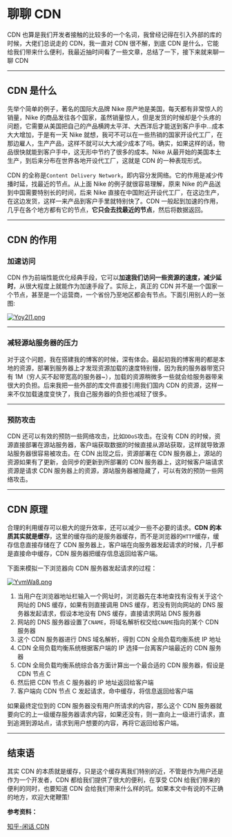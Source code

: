# 聊聊 CDN

CDN 也算是我们开发者接触的比较多的一个名词，我曾经记得在引入外部的库的时候，大佬们总说走的 CDN，我一直对 CDN 很不解，到底 CDN 是什么，它能给我们带来什么便利，我最近抽时间看了一些文章，总结了一下，接下来就来聊一聊 CDN

---

## CDN 是什么

先举个简单的例子，著名的国际大品牌 Nike 原产地是美国，每天都有非常惊人的销量，Nike 的商品发往各个国家，虽然销量惊人，但是发货的时候却是个头疼的问题，它需要从美国把自己的产品横跨太平洋、大西洋后才能送到客户手中...成本大大增加，于是有一天 Nike 就想，我可不可以在一些热销的国家开设代工厂，在那边雇人，生产产品，这样不就可以大大减少成本了吗。确实，如果这样的话，物品很快就能到客户手中，这无形中节约了很多的成本。Nike 从最开始的美国本土生产，到后来分布在世界各地开设代工厂，这就是 CDN 的一种表现形式。

CDN 的全称是`Content Delivery Network`，即内容分发网络。它的作用是减少传播时延，找最近的节点。从上面 Nike 的例子就很容易理解，原来 Nike 的产品送到中国需要特别长的时间，后来 Nike 直接在中国附近开设代工厂，在这边生产，在这边发货，这样一来产品到客户手里就特别快了。CDN 一般起到加速的作用，几乎在各个地方都有它的节点，**它只会去找最近的节点**，然后将数据返回。

---

## CDN 的作用

### 加速访问

CDN 作为前端性能优化经典手段，它可以**加速我们访问一些资源的速度，减少延时**，从很大程度上就能作为加速手段了。实际上，真正的 CDN 并不是一个国家一个节点，甚至是一个运营商，一个省份乃至地区都会有节点。下面引用别人的一张图:

[![Yoy2I1.png](https://s1.ax1x.com/2020/05/20/Yoy2I1.png)](https://s1.ax1x.com/2020/05/20/Yoy2I1.png)

---

### 减轻源站服务器的压力

对于这个问题，我在搭建我的博客的时候，深有体会。最起初我的博客用的都是本地的资源，部署到服务器上才发现资源加载的速度特别慢，因为我的服务器带宽只有 1M（穷人买不起带宽高的服务器~），加载的资源稍微多一些就会给服务器带来很大的负担。后来我把一些外部的库文件直接引用我们国内 CDN 的资源，这样一来不仅加载速度变快了，我自己服务器的负担也减轻了很多。

---

### 预防攻击

CDN 还可以有效的预防一些网络攻击，比如`DDoS`攻击。在没有 CDN 的时候，资源直接部署在源站服务器，客户端获取数据的时候直接从源站获取，这样就导致源站服务器很容易被攻击。在 CDN 出现之后，资源部署在 CDN 服务器上，源站的资源如果有了更新，会同步的更新到所部署的 CDN 服务器上，这时候客户端请求资源是请求 CDN 服务器上的资源，源站服务器被隐藏了，可以有效的预防一些网络攻击。

---

## CDN 原理

合理的利用缓存可以极大的提升效率，还可以减少一些不必要的请求。**CDN 的本质其实就是缓存**，这里的缓存指的是服务器缓存，而不是浏览器的`HTTP`缓存，缓存信息直接存储在了 CDN 服务器上，客户端在向服务器发起请求的时候，几乎都是直接命中缓存，CDN 服务器把缓存信息返回给客户端。

下面来模拟一下浏览器向 CDN 服务器发起请求的过程：

[![YvmWa8.png](https://s1.ax1x.com/2020/05/23/YvmWa8.png)](https://s1.ax1x.com/2020/05/23/YvmWa8.png)

1. 当用户在浏览器地址栏输入一个网址时，浏览器先在本地查找有没有关于这个网址的 DNS 缓存，如果有则直接调用 DNS 缓存，若没有则向网站的 DNS 服务器发起请求，假设本地没有 DNS 缓存，直接请求网站 DNS 服务器
2. 网站的 DNS 服务器设置了`CNAME`，将域名解析权交给`CNAME`指向的某个 CDN 服务器
3. 这个 CDN 服务器进行 DNS 域名解析，得到 CDN 全局负载均衡系统 IP 地址
4. CDN 全局负载均衡系统根据客户端的 IP 选择一台离客户端最近的 CDN 服务器
5. CDN 全局负载均衡系统综合各方面计算出一个最合适的 CDN 服务器，假设是 CDN 节点 C
6. 然后把 CDN 节点 C 服务器的 IP 地址返回给客户端
7. 客户端向 CDN 节点 C 发起请求，命中缓存，将信息返回给客户端

如果最终定位到的 CDN 服务器没有用户所请求的内容，那么这个 CDN 服务器就要向它的上一级缓存服务器请求内容，如果还没有，则一直向上一级进行请求，直到追溯到源站点，请求到用户想要的内容，再将它返回给客户端。

---

## 结束语

其实 CDN 的本质就是缓存，只是这个缓存离我们特别的近，不管是作为用户还是作为一个开发者，CDN 都给我们提供了很大的便利，在享受 CDN 给我们带来的便利的同时，也要知道 CDN 会给我们带来什么样的坑。如果本文中有说的不正确的地方，欢迎大佬鞭策!

**参考资料：**

[知乎-闲话 CDN](https://zhuanlan.zhihu.com/p/39028766)
